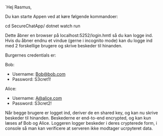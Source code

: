 `Hej Rasmus,

Du kan starte Appen ved at køre følgende kommandoer:

cd SecureChatApp/
dotnet watch run

Dette åbner en browser på localhost:5252/login.hmtl så du kan logge ind.
Hvis du åbner endnu et vindue (gerne i incognito mode) kan du logge ind med 2 forskellige brugere og skrive beskeder til hinanden.


Burgernes credentials er:

Bob:
- Username: Bob@bob.com
- Password: S3cret1!

Alice:
- Username: A@alice.com
- Password: S3cret2!


Når begge brugere er logget ind, deriver de en shared key, og kan nu skrive beskeder til hinanden.
Beskederne er end-to-end encrypted, og kan kun læses af Bob og Alice.
Loggeren logger beskeder i deres crypterede form, i console så man kan verificere at serveren ikke modtager ucrpyteret data.
